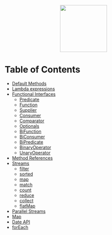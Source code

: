 <p align="center">
<img height="150" src="https://user-images.githubusercontent.com/13514156/120511196-c9e68700-c38f-11eb-9919-2ca0ee2b100f.png">
</p>

# Table of Contents
* [Default Methods](https://github.com/alejoalvarez/java/blob/main/Java%208/Default%20method.md)
* [Lambda expressions](https://github.com/alejoalvarez/Java/tree/main/Java%208/Lambda.md)
* [Functional Interfaces](https://github.com/alejoalvarez/Java/blob/main/Java%208/Functional%20Interfaces/Functional%20Interface.md)
  *  [Predicate](https://github.com/alejoalvarez/Java/blob/main/Java%208/Functional%20Interfaces/Predicate.md)
  *  [Function](https://github.com/alejoalvarez/Java/blob/main/Java%208/Functional%20Interfaces/Function.md)
  *  [Supplier](https://github.com/alejoalvarez/Java/blob/main/Java%208/Functional%20Interfaces/Supplier.md)
  *  [Consumer](https://github.com/alejoalvarez/Java/blob/main/Java%208/Functional%20Interfaces/Consumer.md)
  *  [Comparator](https://github.com/alejoalvarez/Java/blob/main/Java%208/Functional%20Interfaces/Comparator.md)
  *  [Optionals](https://github.com/alejoalvarez/Java/blob/main/Java%208/Functional%20Interfaces/Optionals.md)
  *  [BiFunction](https://github.com/alejoalvarez/Java/blob/main/Java%208/Functional%20Interfaces/BiFunction.md)
  *  [BiConsumer](https://github.com/alejoalvarez/Java/blob/main/Java%208/Functional%20Interfaces/BiConsumer.md)
  *  [BiPredicate](https://github.com/alejoalvarez/Java/blob/main/Java%208/Functional%20Interfaces/BiPredicate.md)
  *  [BinaryOperator](https://github.com/alejoalvarez/Java/blob/main/Java%208/Functional%20Interfaces/BinaryOperator.md)
  *  [UnaryOperator](https://github.com/alejoalvarez/Java/blob/main/Java%208/Functional%20Interfaces/UnaryOperator.md)
* [Method References](https://github.com/alejoalvarez/Java/tree/main/Java%208/Method%20Reference)
* [Streams](https://github.com/alejoalvarez/Java/blob/main/Java%208/Streams/Streams.md)
  * [filter](https://github.com/alejoalvarez/Java/blob/main/Java%208/Streams/Streams-filter.md)
  * [sorted](https://github.com/alejoalvarez/Java/blob/main/Java%208/Streams/Streams-sorted.md)
  * [map](https://github.com/alejoalvarez/Java/blob/main/Java%208/Streams/Streams-map.md)
  * [match](https://github.com/alejoalvarez/Java/blob/main/Java%208/Streams/Streams-match.md)
  * [count](https://github.com/alejoalvarez/Java/blob/main/Java%208/Streams/Streams-count.md)
  * [reduce](https://github.com/alejoalvarez/Java/blob/main/Java%208/Streams/Streams-reduce.md)
  * [collect](https://github.com/alejoalvarez/Java/blob/main/Java%208/Streams/Streams-collect.md)
  * [flatMap](https://github.com/alejoalvarez/Java/blob/main/Java%208/Streams/Streams-flatMap.md)
* [Parallel Streams](https://github.com/alejoalvarez/Java/blob/main/Java%208/Parallel%20Streams/Parallel%20Streams.md)
* [Map](https://github.com/alejoalvarez/Java/tree/main/Java%208/Map/Map.md)
* [Date API](https://github.com/alejoalvarez/Java/tree/main/Java%208/Date%20API/Date%20API.md)
* [forEach](https://github.com/alejoalvarez/Java/tree/main/Java%208/forEach/forEach.md)


